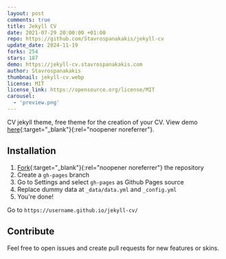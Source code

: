 ```yaml
---
layout: post
comments: true
title: Jekyll CV
date: 2021-07-29 20:00:00 +01:00
repo: https://github.com/Stavrospanakakis/jekyll-cv
update_date: 2024-11-19
forks: 254
stars: 187
demo: https://jekyll-cv.stavrospanakakis.com
author: Stavrospanakakis
thumbnail: jekyll-cv.webp
license: MIT
license_link: https://opensource.org/license/MIT
carousel:
  - 'preview.png'
---
```


CV jekyll theme, free theme for the creation of your CV. View demo [here](https://jekyll-cv.stavrospanakakis.com/){:target="_blank"}{:rel="noopener noreferrer"}.

## Installation

1. [Fork](https://github.com/stavrospanakakis/jekyll-cv/fork){:target="_blank"}{:rel="noopener noreferrer"} the repository
2. Create a `gh-pages` branch
3. Go to Settings and select `gh-pages` as Github Pages source
4. Replace dummy data at `_data/data.yml` and `_config.yml`
5. You're done!

Go to `https://username.github.io/jekyll-cv/`

## Contribute

Feel free to open issues and create pull requests for new features or skins.
